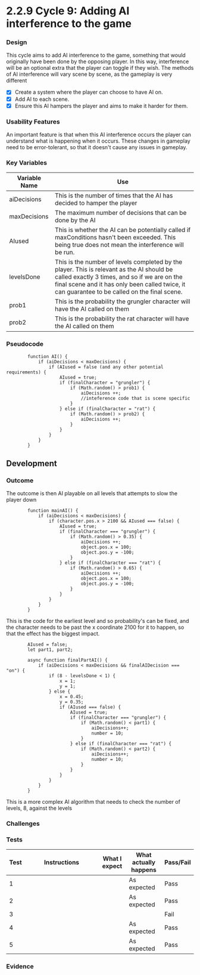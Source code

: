 # 2.2.9 Cycle 9: Adding AI interference to the game

### Design

This cycle aims to add AI interference to the game, something that would originally have been done by the opposing player. In this way, interference will be an optional extra that the player can toggle if they wish. The methods of AI interference will vary scene by scene, as the gameplay is very different

* [x] Create a system where the player can choose to have AI on.
* [x] Add AI to each scene.
* [x] Ensure this AI hampers the player and aims to make it harder for them.

### Usability Features

An important feature is that when this AI interference occurs the player can understand what is happening when it occurs. These changes in gameplay need to be error-tolerant, so that it doesn't cause any issues in gameplay.

### Key Variables

| Variable Name | Use                                                                                                                                                                                                                                         |
| ------------- | ------------------------------------------------------------------------------------------------------------------------------------------------------------------------------------------------------------------------------------------- |
| aiDecisions   | This is the number of times that the AI has decided to hamper the player                                                                                                                                                                    |
| maxDecisions  | The maximum number of decisions that can be done by the AI                                                                                                                                                                                  |
| AIused        | This is whether the AI can be potentially called if maxConditions hasn't been exceeded. This being true does not mean the interference will be run.                                                                                         |
| levelsDone    | This is the number of levels completed by the player. This is relevant as the AI should be called exactly 3 times, and so if we are on the final scene and it has only been called twice, it can guarantee to be called on the final scene. |
| prob1         | This is the probability the grungler character will have the AI called on them                                                                                                                                                              |
| prob2         | This is the probability the rat character will have the AI called on them                                                                                                                                                                   |

### Pseudocode

```
        function AI() {
            if (aiDecisions < maxDecisions) {
                if (AIused = false (and any other potential requirements) {
                    AIused = true;
                    if (finalCharacter = "grungler") {
                        if (Math.random() > prob1) {
                            aiDecisions ++;
                            //inteference code that is scene specific
                        }
                    } else if (finalCharacter = "rat") {
                        if (Math.random() > prob2) {
                            aiDecisions ++;
                        }                
                    }
                }
            }
        }
```

## Development

### Outcome

The outcome is then AI playable on all levels that attempts to slow the player down

```
        function mainAI() {
            if (aiDecisions < maxDecisions) {
                if (character.pos.x > 2100 && AIused === false) {
                    AIused = true;
                    if (finalCharacter === "grungler") {
                        if (Math.random() > 0.35) {
                            aiDecisions ++;
                            object.pos.x = 100;
                            object.pos.y = -100;
                        }
                    } else if (finalCharacter === "rat") {
                        if (Math.random() > 0.65) {
                            aiDecisions ++;
                            object.pos.x = 100;
                            object.pos.y = -100;
                        }                
                    }
                }
            }
        }
```

This is the code for the earliest level and so probability's can be fixed, and the character needs to be past the x coordinate 2100 for it to happen, so that the effect has the biggest impact.

```
        AIused = false;
        let part1, part2; 
        
        async function finalPartAI() {
            if (aiDecisions < maxDecisions && finalAIDecision === "on") {
                if (8 - levelsDone < 1) {
                    x = 1;
                    y = 1;
                } else {
                    x = 0.45;
                    y = 0.35;
                    if (AIused === false) {
                        AIused = true;
                        if (finalCharacter === "grungler") {
                            if (Math.random() < part1) {
                                aiDecisions++;
                                number = 10;
                            }
                        } else if (finalCharacter === "rat") {
                            if (Math.random() < part2) {
                                aiDecisions++;
                                number = 10;
                            }
                        }
                    }
                }
            }
        }
```

This is a more complex AI algorithm that needs to check the number of levels, 8, against the levels&#x20;

### Challenges



### Tests

<table><thead><tr><th>Test</th><th width="182">Instructions</th><th>What I expect</th><th>What actually happens</th><th>Pass/Fail</th></tr></thead><tbody><tr><td>1</td><td></td><td></td><td>As expected</td><td>Pass</td></tr><tr><td>2</td><td></td><td></td><td>As expected</td><td>Pass</td></tr><tr><td>3</td><td></td><td> </td><td></td><td>Fail</td></tr><tr><td>4</td><td></td><td></td><td>As expected</td><td>Pass</td></tr><tr><td>5</td><td></td><td></td><td>As expected</td><td>Pass</td></tr></tbody></table>

### Evidence
